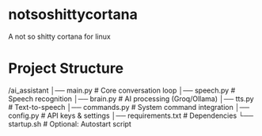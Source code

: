 # notsoshittycortana
A not so shitty cortana for linux
# Project Structure
/ai_assistant
│── main.py          # Core conversation loop
│── speech.py        # Speech recognition
│── brain.py         # AI processing (Groq/Ollama)
│── tts.py           # Text-to-speech
│── commands.py      # System command integration
│── config.py        # API keys & settings
│── requirements.txt # Dependencies
└── startup.sh       # Optional: Autostart script